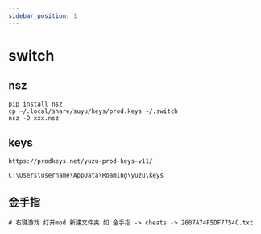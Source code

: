```yaml
---
sidebar_position: 1
---
```


# switch

## nsz

```shell
pip install nsz
cp ~/.local/share/suyu/keys/prod.keys ~/.switch
nsz -D xxx.nsz
```


## keys
```shell
https://prodkeys.net/yuzu-prod-keys-v11/

C:\Users\username\AppData\Roaming\yuzu\keys
```


## 金手指
```shell
# 右键游戏 打开mod 新建文件夹 如 金手指 -> cheats -> 2607A74F5DF7754C.txt
```
